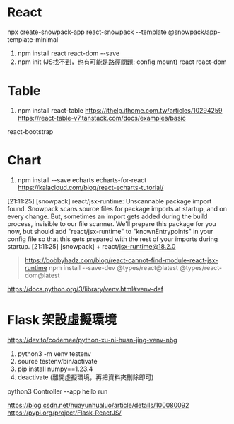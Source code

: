 # React

npx create-snowpack-app react-snowpack --template @snowpack/app-template-minimal

1. npm install react react-dom --save
2. npm init (JS找不到，也有可能是路徑問題: config mount)
    react
    react-dom

# Table
1. npm install react-table
https://ithelp.ithome.com.tw/articles/10294259
https://react-table-v7.tanstack.com/docs/examples/basic 

react-bootstrap

# Chart
1. npm install --save echarts echarts-for-react
https://kalacloud.com/blog/react-echarts-tutorial/ 

[21:11:25] [snowpack] react/jsx-runtime: Unscannable package import found.
Snowpack scans source files for package imports at startup, and on every change.
But, sometimes an import gets added during the build process, invisible to our file scanner.
We'll prepare this package for you now, but should add "react/jsx-runtime" to "knownEntrypoints"
in your config file so that this gets prepared with the rest of your imports during startup.
[21:11:25] [snowpack] + react/jsx-runtime@18.2.0
> https://bobbyhadz.com/blog/react-cannot-find-module-react-jsx-runtime 
npm install --save-dev @types/react@latest @types/react-dom@latest


https://docs.python.org/3/library/venv.html#venv-def 

# Flask 架設虛擬環境
https://dev.to/codemee/python-xu-ni-huan-jing-venv-nbg 
1. python3 -m venv testenv
2. source testenv/bin/activate
3. pip install numpy==1.23.4
4. deactivate (離開虛擬環境，再把資料夾刪除即可)

python3 Controller --app hello run


https://blog.csdn.net/huayunhualuo/article/details/100080092
https://pypi.org/project/Flask-ReactJS/ 